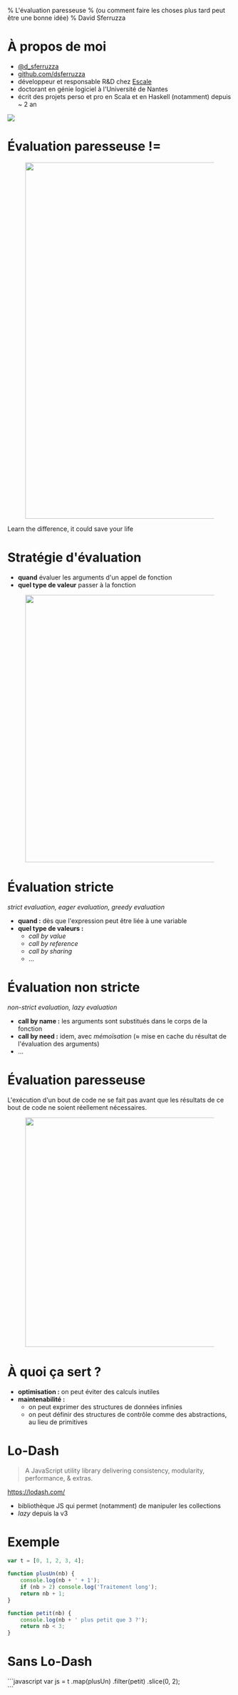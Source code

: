 % L'évaluation paresseuse
% (ou comment faire les choses plus tard peut être une bonne idée)
% David Sferruzza

# À propos de moi

- [\@d_sferruzza](https://twitter.com/d\_sferruzza)
- [github.com/dsferruzza](https://github.com/dsferruzza)
- développeur et responsable R&D chez [Escale](http://www.escaledigitale.com)
- doctorant en génie logiciel à l'Université de Nantes
- écrit des projets perso et pro en Scala et en Haskell (notamment) depuis ~ 2 an

![](img/escale.png)


# Évaluation paresseuse !=

<figure><img src="img/stairs.gif" alt="" width="800"></figure>

Learn the difference, it could save your life


# Stratégie d'évaluation

- **quand** évaluer les arguments d'un appel de fonction
- **quel type de valeur** passer à la fonction

<figure><img src="img/bean.gif" alt="" width="600"></figure>


# Évaluation stricte

*strict evaluation, eager evaluation, greedy evaluation*

- **quand :** dès que l'expression peut être liée à une variable
- **quel type de valeurs :**
	- *call by value*
	- *call by reference*
	- *call by sharing*
	- ...


# Évaluation non stricte

*non-strict evaluation, lazy evaluation*

- **call by name :** les arguments sont substitués dans le corps de la fonction
- **call by need :** idem, avec *mémoïsation* (≈ mise en cache du résultat de l'évaluation des arguments)
- ...


# Évaluation paresseuse 

L'exécution d'un bout de code ne se fait pas avant que les résultats de ce bout de code ne soient réellement nécessaires.

<figure><img src="img/clean.gif" alt="" width="515"></figure>


# À quoi ça sert ?

- **optimisation :** on peut éviter des calculs inutiles
- **maintenabilité :**
	- on peut exprimer des structures de données infinies
	- on peut définir des structures de contrôle comme des abstractions, au lieu de primitives


# Lo-Dash

> A JavaScript utility library delivering consistency, modularity, performance, & extras.

<https://lodash.com/>

- bibliothèque JS qui permet (notamment) de manipuler les collections
- *lazy* depuis la v3


# Exemple

```javascript
var t = [0, 1, 2, 3, 4];

function plusUn(nb) {
	console.log(nb + ' + 1');
	if (nb > 2) console.log('Traitement long');
	return nb + 1;
}

function petit(nb) {
	console.log(nb + ' plus petit que 3 ?');
	return nb < 3;
}
```


# Sans Lo-Dash

<div style="float: right; margin-right: 100px;">
```javascript
var js = t
		.map(plusUn)
		.filter(petit)
		.slice(0, 2);
```
</div>

```
0 + 1
1 + 1
2 + 1
3 + 1
Traitement long
4 + 1
Traitement long
1 plus petit que 3 ?
2 plus petit que 3 ?
3 plus petit que 3 ?
4 plus petit que 3 ?
5 plus petit que 3 ?
[ 1, 2 ]
```


# Sans Lo-Dash

<figure><img src="img/without-lodash.gif" alt="" width="690"></figure>


# Avec Lo-Dash

```javascript
var _ = require('lodash');
var lodash = _(t)
		.map(plusUn)
		.filter(petit)
		.take(2)
		.value();
```

```
0 + 1
1 plus petit que 3 ?
1 + 1
2 plus petit que 3 ?
[ 1, 2 ]
```


# Avec Lo-Dash

<figure><img src="img/with-lodash.gif" alt="" width="690"></figure>


# Conclusion

<figure><img src="img/cat.gif" alt="" width="800"></figure>

Still not that kind of lazy


# Conclusion

- séparation
	- du Calcul, de la **génération**<br>*→ où le calcul d'une valeur est-il défini ?*
	- du Contrôle, de la **condition d'arrêt**<br>*→ où le calcul d'une valeur se produit-il ?*
- *colle* qui permet d'assembler efficacement des (bouts de) programmes : facilite l'approche *diviser pour régner*

**Avantages :** peut augmenter la maintenabilité *et* les performances

**Inconvénients :** peut introduire de l'*overhead* (dépend pas mal de la techno) 


# Ressources

- [Why Functional Programming Matters](http://www.cs.kent.ac.uk/people/staff/dat/miranda/whyfp90.pdf) : pourquoi les fonctions d'ordre supérieur et l'évaluation paresseuse sont parmi les meilleurs outils pour écrire des programmes modulaires
- [John Hughes on Why Functional Programming Matters!](http://www.infoq.com/interviews/john-hughes-fp)
- [Lo-Dash](https://lodash.com/)
- [How to Speed Up Lo-Dash ×100? Introducing Lazy Evaluation](http://filimanjaro.com/blog/2014/introducing-lazy-evaluation/) : annonce/exemple de l'évaluation paresseuse dans Lo-Dash
- [Evaluation strategy sur Wikipédia](https://en.wikipedia.org/wiki/Evaluation_strategy) : explications détaillées des stratégies d'évaluation les plus courantes


# Questions ?

![](img/fat.gif)

Twitter : \@d_sferruzza

Slides sur GitHub :

[dsferruzza/talk-evaluation-paresseuse-en-js](http://github.com/dsferruzza/talk-evaluation-paresseuse-en-js)
